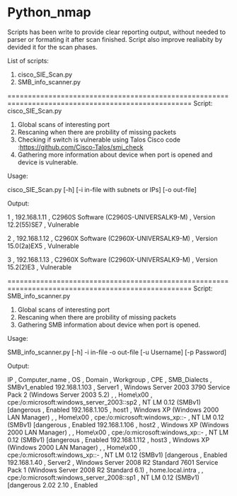 # Python_nmap
Scripts has been  write to provide clear reporting output, without needed to parser or formating it after scan finished. Script also improve realiabity by devided it for the scan phases.

List of scripts:
1. cisco_SIE_Scan.py
2. SMB_info_scanner.py

===================================================================================================
Script: cisco_SIE_Scan.py


1. Global scans of interesting port
2. Rescaning when there are probility of missing packets
3. Checking if switch is vulnerable using Talos Cisco code :https://github.com/Cisco-Talos/smi_check
4. Gathering more information about device when port is opened and device is vulnerable.


Usage:

 cisco_SIE_Scan.py [-h] [-i in-file with subnets or IPs] [-o out-file]

Output:

1 , 192.168.1.11 , C2960S Software (C2960S-UNIVERSALK9-M) , Version 12.2(55)SE7 , Vulnerable

2 , 192.168.1.12 , C2960X Software (C2960X-UNIVERSALK9-M) , Version 15.0(2a)EX5 , Vulnerable

3 , 192.168.1.13 , C2960X Software (C2960X-UNIVERSALK9-M) , Version 15.2(2)E3 , Vulnerable




===================================================================================================
Script: SMB_info_scanner.py

1. Global scans of interesting port
2. Rescaning when there are probility of missing packets
3. Gathering SMB information about device when port is opened.

Usage:

SMB_info_scanner.py [-h] -i in-file -o out-file [-u Username] [-p Password]

Output:

IP , Computer_name , OS , Domain , Workgroup , CPE , SMB_Dialects , SMBv1_enabled
192.168.1.103 , Server1 , Windows Server 2003 3790 Service Pack 2 (Windows Server 2003 5.2) ,  , Home\\x00 , cpe:/o:microsoft:windows_server_2003::sp2 ,      NT LM 0.12 (SMBv1) [dangerous , Enabled
192.168.1.105 , host1 , Windows XP (Windows 2000 LAN Manager) ,  , Home\\x00 , cpe:/o:microsoft:windows_xp::- ,      NT LM 0.12 (SMBv1) [dangerous , Enabled
192.168.1.106 , host2 , Windows XP (Windows 2000 LAN Manager) ,  , Home\\x00 , cpe:/o:microsoft:windows_xp::- ,      NT LM 0.12 (SMBv1) [dangerous , Enabled
192.168.1.112 , host3 , Windows XP (Windows 2000 LAN Manager) ,  , Home\\x00 , cpe:/o:microsoft:windows_xp::- ,      NT LM 0.12 (SMBv1) [dangerous , Enabled
192.168.1.40 , Server2 , Windows Server 2008 R2 Standard 7601 Service Pack 1 (Windows Server 2008 R2 Standard 6.1) , home.local.intra ,  , cpe:/o:microsoft:windows_server_2008::sp1 ,      NT LM 0.12 (SMBv1) [dangerous    2.02    2.10 , Enabled


